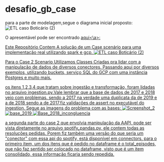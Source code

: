 # desafio_gb_case

para a parte de modelagem,segue o diagrama inicial proposto:
![ETL caso Boticário (2)](https://github.com/arteweyl/desafio_gb_case2/assets/63889308/723e1f23-966c-4468-b343-acbc6b4cff3f)

O apresentável pode ser encontrado <a href='https://docs.google.com/presentation/d/1kUykvOltBTiCQaP4y33rc_RaKouyXTz4QfDGAecC35E/edit#slide=id.g2c6259c4439_0_14'>aqui<\a>:

Este Repositório Contem A solução de um Case scenário para uma implementação real 
utilizando spark e gcp.
![ETL caso Boticário (2)](https://github.com/arteweyl/desafio_gb_case2/assets/63889308/723e1f23-966c-4468-b343-acbc6b4cff3f)

Para o  Case 2 Scenario Utilizamos Classes Criadas pra lidar com a manipulação de dados de diversos conectores.
Passando aqui por diversos exemplos, utilizando buckets, serviço SQL do GCP com uma instância Postgres e muito mais.

os itens 1,2,3,4 que tratam sobre ingestão e transformação, foram lidadas no arquivo ingestion.py.Vale lembrar que a base de dados de 2017 e 2018 veio com problemas.  sendo a 2017 na verdade uma duplicata da de 2019 e a de 2018 sendo a de 2017,fiz validações de assert no executável do ingestion. Segue as imagens do problema com as bases:
![Screenshot_2](https://github.com/arteweyl/desafio_gb_case2/assets/63889308/40b7cbd4-902a-46ec-b6c1-86dd8700c114)
![base_2019](https://github.com/arteweyl/desafio_gb_case2/assets/63889308/adc02341-04d6-4f9d-812f-a25ccc7c5253)
![Base_2018_incongluencia](https://github.com/arteweyl/desafio_gb_case2/assets/63889308/3225e864-a26a-43d7-be3b-2ccd7e900ee9)


a segunda parte do case 2 que envolvia manipulação da AAPI, pode ser vista diretamente no arquivo spotify_pandas.py, ele contem todas as resoluções pedidas. Porem fiz também uma versão do que seria um "conector" com essa api do spotify, está disponível em connectors. para o primeiro item, um dos itens que é pedido no dataframe é o total_episodes, que não faz sentido ser colocado no dataframe, visto que é um item consolidado, essa informação ficaria sendo repedida.
